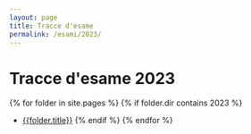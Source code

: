 ```yaml
---
layout: page
title: Tracce d'esame
permalink: /esami/2023/
---
```


# Tracce d'esame 2023

{% for folder in site.pages %}
{% if folder.dir contains 2023 %}

- [{{folder.title}}]({{site.baseurl}}{{folder.url}})
  {% endif %}
  {% endfor %}
